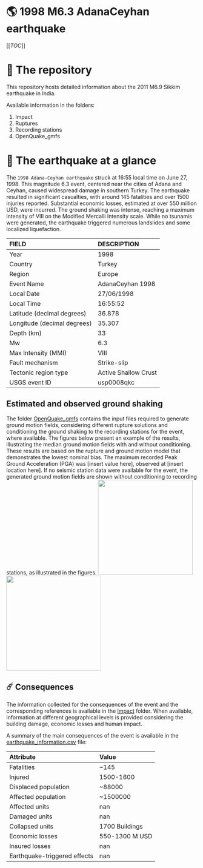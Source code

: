 # 🌎 1998 M6.3 AdanaCeyhan earthquake
[[_TOC_]]

# 📂 The repository

This repository hosts detailed information about the 2011 M6.9 Sikkim earthquake in India.

Available information in the folders:

1. Impact
2. Ruptures
3. Recording stations
4. OpenQuake_gmfs


# 🚀 The earthquake at a glance 

The `1998 Adana–Ceyhan earthquake` struck at 16:55 local time on June 27, 1998. This magnitude 6.3 event, centered near the cities of Adana and Ceyhan, caused widespread damage in southern Turkey. The earthquake resulted in significant casualties, with around 145 fatalities and over 1500 injuries reported. Substantial economic losses, estimated at over 550 million USD, were incurred. The ground shaking was intense, reaching a maximum intensity of VIII on the Modified Mercalli Intensity scale. While no tsunamis were generated, the earthquake triggered numerous landslides and some localized liquefaction.

| FIELD | DESCRIPTION |
|:-------|:-------------|
| Year | 1998 |
| Country | Turkey |
| Region | Europe |
| Event Name | AdanaCeyhan 1998 |
| Local Date | 27/06/1998 |
| Local Time | 16:55:52 |
| Latitude (decimal degrees) | 36.878 |
| Longitude (decimal degrees) | 35.307 |
| Depth (km) | 33 |
| Mw | 6.3 |
| Max Intensity (MMI) | VIII |
| Fault mechanism | Strike-slip |
| Tectonic region type | Active Shallow Crust |
| USGS event ID | usp0008qkc |

## Estimated and observed ground shaking

The folder [OpenQuake_gmfs](./OpenQuake_gmfs/) contains the input files required to generate ground motion fields, considering different rupture solutions and conditioning the ground shaking to the recording stations for the event, where available. The figures below present an example of the results, illustrating the median ground motion fields with and without conditioning. These results are based on the rupture and ground motion model that demonstrates the lowest nominal bias. The maximum recorded Peak Ground Acceleration (PGA) was [insert value here], observed at [insert location here]. If no seismic station data were available for the event, the generated ground motion fields are shown without conditioning to recording stations, as illustrated in the figures.
<img src="./4.OpenQuake_gmfs/median_gmf_stations_none.png" height="250">
<img src="./4.OpenQuake_gmfs/median_gmf_stations_all.png" height="250">

## ☄️ Consequences

The information collected for the consequences of the event and the corresponding references is available in the [Impact](./Impact) folder. When available, information at different geographical levels is provided considering the building damage, economic losses and human impact.

A summary of the main consequences of the event is available in the [earthquake_information.csv](./earthquake_information.csv) file:

| Attribute | Value |
|:-------|:-------------|
| Fatalities | ~145 |
| Injured | 1500-1600 |
| Displaced population | ~88000 |
| Affected population | ~1500000 |
| Affected units | nan |
| Damaged units | nan |
| Collapsed units | 1700 Buildings |
| Economic losses | 550-1300 M USD |
| Insured losses | nan |
| Earthquake-triggered effects | nan |